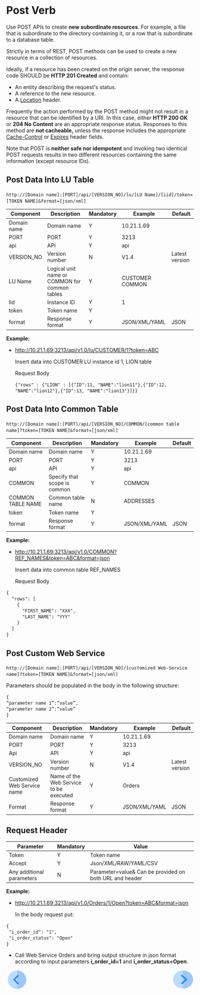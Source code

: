 # Post Verb

Use POST APIs to create **new subordinate resources**. For example, a file that is subordinate to the directory containing it, or a row  that is subordinate to a database table. 

Strictly in terms of REST, POST methods can be used to create a new resource in a collection of resources.

Ideally, if a resource has been created on the origin server, the response code SHOULD be **HTTP 201 Created** and contain:
- An entity describing the request's status.
- A reference to the new resource.
- A [Location](https://en.wikipedia.org/wiki/HTTP_location) header.

Frequently the action performed by the POST method might not result in a resource that can be identified by a URI. In this case, either **HTTP 200 OK** or **204 No Content** are an appropriate response status. Responses to this method are **not cacheable,** unless the response includes the appropriate [Cache-Control](https://en.wikipedia.org/wiki/Web_cache#Cache_control) or [Expires](https://www.w3.org/Protocols/rfc2616/rfc2616-sec14.html) header fields.

Note that POST is **neither safe nor idempotent** and invoking two identical POST requests results in two different resources containing the same information (except resource IDs).

## Post Data Into LU Table

`http://[Domain name]:[PORT]/api/[VERSION_NO]/lu/[LU Name]/[iid]/token=[TOKEN NAME]&format=[json/xml]`

| **Component**   | **Description**                                    | **Mandatory** | **Example**          | **Default**        |
| --------------- | -------------------------------------------------- | ------------- | -------------------- | ------------------ |
| Domain name     | Domain name                                        | Y             | 10.21.1.69           |                    |
| PORT            | PORT                                               | Y             | 3213                 |                    |
| api             | API                                                | Y             | api                  |                    |
| VERSION_NO      | Version number                                     | N             | V1.4                 | Latest version     |
| LU Name         | Logical unit name or COMMON for common  tables     | Y             | CUSTOMER  COMMON     |                    |
| Iid             | Instance ID                                        | Y             | 1                    |                    |
| token           | Token name                                         | Y             |                      |                    |
| format          | Response format                                    | Y             | JSON/XML/YAML        | JSON               |

 **Example:**

- http://10.21.1.69:3213/api/v1.0/lu/CUSTOMER/1?token=ABC

  Insert data into CUSTOMER LU instance id 1, LION table

  Request Body

  ```                     
  {"rows" : {"LION" : [{"ID":11, "NAME":"lion11"},{"ID":12, "NAME":"lion12"},{"ID":13, "NAME":"lion13"}]}}
  ```


##  Post Data Into Common Table

`http://[Domain name]:[PORT]/api/[VERSION_NO]/COMMON/[common table name]?token=[TOKEN NAME]&format=[json/xml]`

| **Component**     | **Description**                                    | **Mandatory** | **Example**          | **Default**        |
| ----------------- | -------------------------------------------------- | ------------- | ------------- | ----------- |
| Domain name       | Domain name                                        | Y             | 10.21.1.69    |             |
| PORT              | PORT                                               | Y             | 3213          |             |
| api               | API                                                | Y             | api           |             |
| COMMON            | Specify that scope is common                       | Y             | COMMON        |             |
| COMMON TABLE NAME | Common table name                                  | N             | ADDRESSES     |             |
| token             | Token name                                         | Y             |               |             |
| format            | Response format                                    | Y             | JSON/XML/YAML | JSON        |

**Example:**

- http://10.21.1.69:3213/api/v1.0/COMMON?REF_NAMES&token=ABC&format=json

  Insert data into common table REF_NAMES

  Request Body
```
{
  "rows": [
    {
      "FIRST_NAME": "XXX",
      "LAST_NAME": "YYY"
    }
  ]
}
```
##  Post Custom Web Service 

`http://[Domain name]:[PORT]/api/[VERSION_NO]/[customized Web-Service name]?token=[TOKEN NAME]&format=[json/xml]`

Parameters should be populated in the body in the following structure:

```
{
“parameter name 1”:”value”,
“parameter name 2”:”value”
}
```
| **Component**               | **Description**                        | **Mandatory** | **Example**   | **Default**    |
| --------------------------- | -------------------------------------- | ------------- | ------------- | -------------- |
| Domain name                 | Domain name                            | Y             | 10.21.1.69    |                |
| PORT                        | PORT                                   | Y             | 3213          |                |
| Api                         | API                                    | Y             | api           |                |
| VERSION_NO                  | Version number                         | N             | V1.4          | Latest version |
| Customized Web Service name | Name of the Web Service to be executed | Y             | Orders        |                |
| Format                      | Response format                        | Y             | JSON/XML/YAML | JSON           |

##  Request Header

| **Parameter**              | **Mandatory** | **Value**                                                    |
| -------------------------- | ------------- | ------------------------------------------------------------ |
| Token                      | Y             | Token name                                                   |
| Accept                     | Y             | Json/XML/RAW/YAML/CSV                                        |
| Any additional  parameters | N             | Parameter=value&     Can be provided on both  URL and header |

**Example:**

- http://10.21.1.69:3213/api/v1.0/Orders/1/Open?token=ABC&format=json

  In the body request put:
```
{
 "i_order_id": "1",
 "i_order_status": "Open"
}
```
- Call Web Service Orders and bring output structure in json format according to input parameters **i_order_id=1** and **i_order_status=Open**.


[![Previous](/articles/images/Previous.png)](/articles/15_web_services/12_Supported_Verbs_Get.md)[<img align="right" width="60" height="54" src="/articles/images/Next.png">](/articles/15_web_services/14_Supported_Verbs_Put.md)


